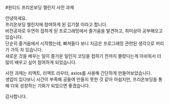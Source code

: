 #원티드 프리온보딩 챌린지 사전 과제

안녕하세요.  
프리온보딩 챌린지에 참여하게 된 김기철 이라고 합니다.  
비전공자로 우연히 접하게 된 프로그래밍에서 즐거움을 발견하고, 취미삼아 공부해오고 있습니다.  
단순히 즐거움에서 시작했는데, 빠져들다 보니 지금은 프로그래밍 관련된 생각으로 머리가 가득 차 있습니다.  
새로운 것을 배우는 일이 즐거운 일인지 코딩을 접하기 전까지 몰랐다는게 아쉬워서 더 많이 배우고 싶어 참여하게 되었습니다.  

사전 과제는 리액트, 리액트 라우터, axios를 사용해 간단하게 만들어보았습니다.  
생업이 있다보니 시간이 부족해 공들여 만들지 못한 것 같아 아쉽지만, 프리온보딩을 통해 더욱 성장하는 기회가 되었으면 좋겠습니다.  

감사합니다.
